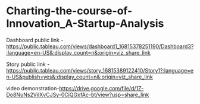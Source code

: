 # Charting-the-course-of-Innovation_A-Startup-Analysis


Dashboard public link -https://public.tableau.com/views/dashboard1_16815378251190/Dashboard3?:language=en-US&:display_count=n&:origin=viz_share_link

Story public link -https://public.tableau.com/views/story_16815389122410/Story1?:language=en-US&publish=yes&:display_count=n&:origin=viz_share_link

video demonstration-https://drive.google.com/file/d/1Z-Do8NuNs2ViIXvCJSy-0CiQGxfAc-bt/view?usp=share_link

